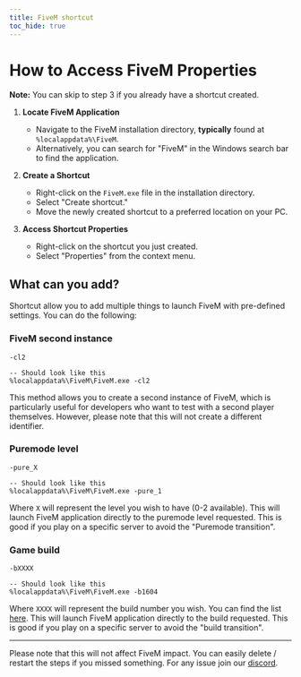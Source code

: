 ```yaml
---
title: FiveM shortcut
toc_hide: true
---
```


# How to Access FiveM Properties
**Note:** You can skip to step 3 if you already have a shortcut created.

1. **Locate FiveM Application**
   - Navigate to the FiveM installation directory, **typically** found at `%localappdata%\FiveM`.
   - Alternatively, you can search for "FiveM" in the Windows search bar to find the application.

2. **Create a Shortcut**
   - Right-click on the `FiveM.exe` file in the installation directory.
   - Select "Create shortcut."
   - Move the newly created shortcut to a preferred location on your PC.

3. **Access Shortcut Properties**
   - Right-click on the shortcut you just created.
   - Select "Properties" from the context menu.


## What can you add?

Shortcut allow you to add multiple things to launch FiveM with pre-defined settings. You can do the following:

### FiveM second instance

```
-cl2

-- Should look like this
%localappdata%\FiveM\FiveM.exe -cl2
```

This method allows you to create a second instance of FiveM, which is particularly useful for developers who want to test with a second player themselves. However, please note that this will not create a different identifier.

### Puremode level

```
-pure_X

-- Should look like this
%localappdata%\FiveM\FiveM.exe -pure_1
```

Where `X` will represent the level you wish to have (0-2 available). This will launch FiveM application directly to the puremode level requested. This is good if you play on a specific server to avoid the "Puremode transition".

### Game build

```
-bXXXX

-- Should look like this
%localappdata%\FiveM\FiveM.exe -b1604
```

Where `XXXX` will represent the build number you wish. You can find the list [here](/docs/server-manual/server-commands/#sv_enforcegamebuild-build). This will launch FiveM application directly to the build requested. This is good if you play on a specific server to avoid the "build transition".

---

Please note that this will not affect FiveM impact. You can easily delete / restart the steps if you missed something. For any issue join our [discord](https://discord.gg/fivem).
